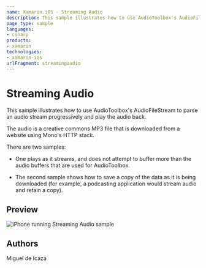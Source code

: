 ```yaml
---
name: Xamarin.iOS - Streaming Audio
description: This sample illustrates how to use AudioToolbox's AudioFileStream to parse an audio stream progressively and play the audio back. The audio is a...
page_type: sample
languages:
- csharp
products:
- xamarin
technologies:
- xamarin-ios
urlFragment: streamingaudio
---
```

# Streaming Audio

This sample illustrates how to use AudioToolbox's AudioFileStream to 
parse an audio stream progressively and play the audio back.
 
The audio is a creative commons MP3 file that is downloaded from a
website using Mono's HTTP stack.
 
There are two samples:

* One plays as it streams, and does not attempt to buffer more than
  the audio buffers that are used for AudioToolbox.
 
* The second sample shows how to save a copy of the data as it is being
  downloaded (for example, a podcasting application would stream audio
  and retain a copy).

## Preview

![iPhone running Streaming Audio sample](http://farm7.static.flickr.com/6144/6002389235_5c1d164cc1.jpg)

## Authors

Miguel de Icaza
